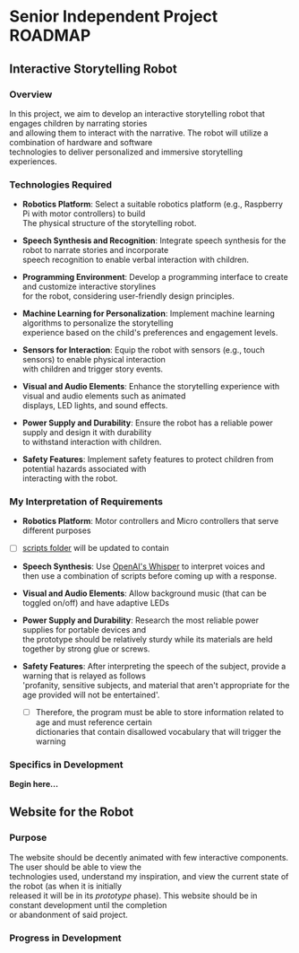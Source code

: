 # Senior Independent Project ROADMAP

## Interactive Storytelling Robot

### Overview

In this project, we aim to develop an interactive storytelling robot that engages children by narrating stories  
and allowing them to interact with the narrative. The robot will utilize a combination of hardware and software  
technologies to deliver personalized and immersive storytelling experiences.

### Technologies Required

- **Robotics Platform**: Select a suitable robotics platform (e.g., Raspberry Pi with motor controllers) to build  
The physical structure of the storytelling robot.
  
- **Speech Synthesis and Recognition**: Integrate speech synthesis for the robot to narrate stories and incorporate  
speech recognition to enable verbal interaction with children.
  
- **Programming Environment**: Develop a programming interface to create and customize interactive storylines  
for the robot, considering user-friendly design principles.
  
- **Machine Learning for Personalization**: Implement machine learning algorithms to personalize the storytelling  
experience based on the child's preferences and engagement levels.
  
- **Sensors for Interaction**: Equip the robot with sensors (e.g., touch sensors) to enable physical interaction  
with children and trigger story events.
  
- **Visual and Audio Elements**: Enhance the storytelling experience with visual and audio elements such as animated  
displays, LED lights, and sound effects.
  
- **Power Supply and Durability**: Ensure the robot has a reliable power supply and design it with durability  
to withstand interaction with children.
  
- **Safety Features**: Implement safety features to protect children from potential hazards associated with  
interacting with the robot.

### My Interpretation of Requirements

- **Robotics Platform**: Motor controllers and Micro controllers that serve different purposes
- [ ] [scripts folder](project/hardware/scripts/INDEX.md) will be updated to contain
  
- **Speech Synthesis**: Use [OpenAI's Whisper](https://github.com/openai/whisper) to interpret voices and  
then use a combination of scripts before coming up with a response.

- **Visual and Audio Elements**: Allow background music (that can be toggled on/off) and have adaptive LEDs

- **Power Supply and Durability**: Research the most reliable power supplies for portable devices and  
the prototype should be relatively sturdy while its materials are held together by strong glue or screws.

- **Safety Features**: After interpreting the speech of the subject, provide a warning that is relayed as follows  
'profanity, sensitive subjects, and material that aren't appropriate for the age provided will not be entertained'.
  - [ ] Therefore, the program must be able to store information related to age and must reference certain  
  dictionaries that contain disallowed vocabulary that will trigger the warning

### Specifics in Development

**Begin here...**

## Website for the Robot

### Purpose

The website should be decently animated with few interactive components. The user should be able to view the  
technologies used, understand my inspiration, and view the current state of the robot (as when it is initially  
released it will be in its *prototype* phase). This website should be in constant development until the completion  
or abandonment of said project.

### Progress in Development

